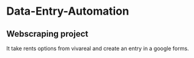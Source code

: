 # Data-Entry-Automation

Webscraping project
------------------------------
It take rents options from vivareal and create an entry in a google forms.
